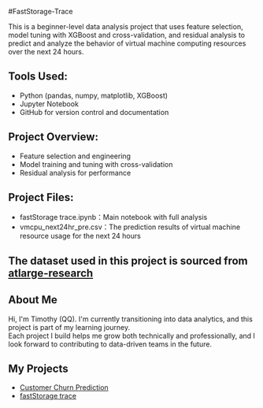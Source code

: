 #FastStorage-Trace

This is a beginner-level data analysis project that uses feature selection, model tuning with XGBoost and cross-validation, and residual analysis to predict and analyze the behavior of virtual machine computing resources over the next 24 hours.


## Tools Used:
- Python (pandas, numpy, matplotlib, XGBoost)
- Jupyter Notebook
- GitHub for version control and documentation

## Project Overview:
- Feature selection and engineering
- Model training and tuning with cross-validation
- Residual analysis for performance 

## Project Files:
- fastStorage trace.ipynb：Main notebook with full analysis
- vmcpu_next24hr_pre.csv：The prediction results of virtual machine resource usage for the next 24 hours

## The dataset used in this project is sourced from [atlarge-research](https://atlarge-research.com/gwa-t-12/)

## About Me

Hi, I'm Timothy (QQ). I'm currently transitioning into data analytics, and this project is part of my learning journey.  
Each project I build helps me grow both technically and professionally, and I look forward to contributing to data-driven teams in the future.

## My Projects

- [Customer Churn Prediction](https://github.com/qqmallu/customer-churn)
- [fastStorage trace](https://github.com/qqmallu/fastStorage-trace)
